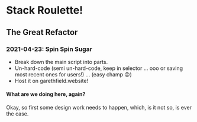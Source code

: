 # Stack Roulette!

## The Great Refactor

### 2021-04-23: Spin Spin Sugar

- Break down the main script into parts.
- Un-hard-code (semi un-hard-code, keep in selector ... ooo or saving most recent ones for users!) ... (easy champ 😉)
- Host it on garethfield.website!

#### What are we doing here, again?

Okay, so first some design work needs to happen, which, is it not so, is ever the case.
